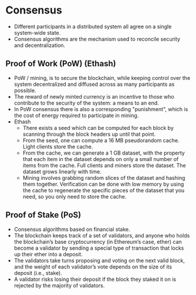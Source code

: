 # Consensus

-	Different participants in a distributed system all agree on a single system-wide state. 
-	Consensus algorithms are the mechanism used to reconcile security and decentralization.


## Proof of Work (PoW) (Ethash)
-	PoW / mining, is to secure the blockchain, while keeping control over the system decentralized and diffused across as many participants as possible.
-	The reward of newly minted currency is an incentive to those who contribute to the security of the system: a means to an end.
-	In PoW consensus there is also a corresponding "punishment", which is the cost of energy required to participate in mining.
-	Ethash
	-	There exists a seed which can be computed for each block by scanning through the block headers up until that point.
	-	From the seed, one can compute a 16 MB pseudorandom cache. Light clients store the cache.
	-	From the cache, we can generate a 1 GB dataset, with the property that each item in the dataset depends on only a small number of items from the cache. Full clients and miners store the dataset. The dataset grows linearly with time.
	-	Mining involves grabbing random slices of the dataset and hashing them together. Verification can be done with low memory by using the cache to regenerate the specific pieces of the dataset that you need, so you only need to store the cache.


## Proof of Stake (PoS)
-	Consensus algorithms based on financial stake.
-	The blockchain keeps track of a set of validators, and anyone who holds the blockchain’s base cryptocurrency (in Ethereum’s case, ether) can become a validator by sending a special type of transaction that locks up their ether into a deposit.
-	The validators take turns proposing and voting on the next valid block, and the weight of each validator’s vote depends on the size of its deposit (i.e., stake).
-	A validator risks losing their deposit if the block they staked it on is rejected by the majority of validators.

